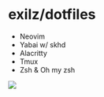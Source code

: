 # exilz/dotfiles

- Neovim
- Yabai w/ skhd
- Alacritty
- Tmux
- Zsh & Oh my zsh

![](https://i.imgur.com/6j1lKrV.jpeg)
